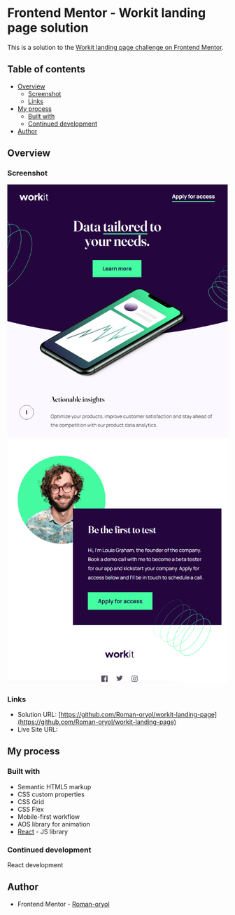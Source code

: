 # Frontend Mentor - Workit landing page solution

This is a solution to the [Workit landing page challenge on Frontend Mentor](https://www.frontendmentor.io/challenges/workit-landing-page-2fYnyle5lu).

## Table of contents

- [Overview](#overview)
  - [Screenshot](#screenshot)
  - [Links](#links)
- [My process](#my-process)
  - [Built with](#built-with)
  - [Continued development](#continued-development)
- [Author](#author)

## Overview

### Screenshot

![](./screenshot-1.png)
![](./screenshot-2.png)

### Links

- Solution URL: [https://github.com/Roman-oryol/workit-landing-page](https://github.com/Roman-oryol/workit-landing-page)
- Live Site URL: []()

## My process

### Built with

- Semantic HTML5 markup
- CSS custom properties
- CSS Grid
- CSS Flex
- Mobile-first workflow
- AOS library for animation
- [React](https://reactjs.org/) - JS library

### Continued development

React development

## Author

- Frontend Mentor - [Roman-oryol](https://www.frontendmentor.io/profile/Roman-oryol)
